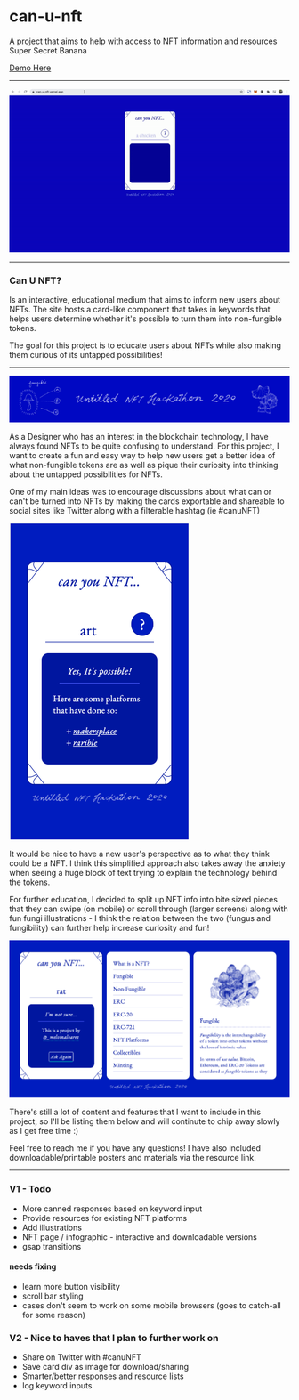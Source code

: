 # can-u-nft
A project that aims to help with access to NFT information and resources
Super Secret Banana

[Demo Here](https://can-u-nft.vercel.app/)

---

![demo-gif](assets/demo.gif)

---

### Can U NFT?

Is an interactive, educational medium that aims to inform new users about NFTs. The site hosts a card-like component that takes in keywords that helps users determine whether it's possible to turn them into non-fungible tokens.

The goal for this project is to educate users about NFTs while also making them curious of its untapped possibilities!

---

![readme-header](assets/image-header.png)

As a Designer who has an interest in the blockchain technology, I have always found NFTs to be quite confusing to understand. For this project, I want to create a fun and easy way to help new users get a better idea of what non-fungible tokens are as well as pique their curiosity into thinking about the untapped possibilities for NFTs.

One of my main ideas was to encourage discussions about what can or can't be turned into NFTs by making the cards exportable and shareable to social sites like Twitter along with a filterable hashtag (ie #canuNFT)

![card-screenshot](assets/screenshot-card.png)

It would be nice to have a new user's perspective as to what they think could be a NFT. I think this simplified approach also takes away the anxiety when seeing a huge block of text trying to explain the technology behind the tokens.

For further education, I decided to split up NFT info into bite sized pieces that they can swipe (on mobile) or scroll through (larger screens) along with fun fungi illustrations - I think the relation between the two (fungus and fungibility) can further help increase curiosity and fun!

![resources-screenshot](assets/screenshot-resources.png)

There's still a lot of content and features that I want to include in this project, so I'll be listing them below and will continute to chip away slowly as I get free time :)

Feel free to reach me if you have any questions! I have also included downloadable/printable posters and materials via the resource link.

---

### V1 - Todo
- More canned responses based on keyword input
- Provide resources for existing NFT platforms
- Add illustrations
- NFT page / infographic - interactive and downloadable versions
- gsap transitions

#### needs fixing
- learn more button visibility
- scroll bar styling
- cases don't seem to work on some mobile browsers (goes to catch-all for some reason)



### V2 - Nice to haves that I plan to further work on
- Share on Twitter with #canuNFT
- Save card div as image for download/sharing
- Smarter/better responses and resource lists
- log keyword inputs

